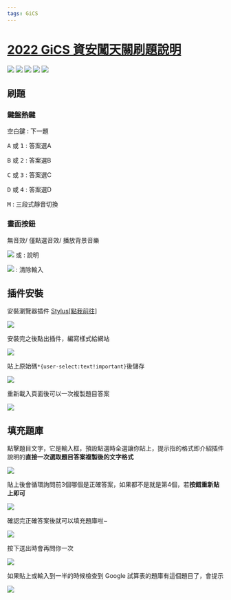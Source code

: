 ```yaml
---
tags: GiCS
---
```

<link rel="stylesheet" href="//cdnjs.cloudflare.com/ajax/libs/font-awesome/6.1.1/css/all.min.css">

# [2022 GiCS 資安闖天關刷題說明](https://nchuit.cc/2022GiCS/)

![](https://img.shields.io/github/commit-activity/w/NCHUIT/2022GiCS?color=important) ![](https://img.shields.io/github/last-commit/NCHUIT/2022GiCS?color=success) ![](https://img.shields.io/github/languages/top/NCHUIT/2022GiCS) ![](https://img.shields.io/github/license/NCHUIT/2022GiCS?color=critical) [![](https://hackmd.io/@NCHUIT/2022GiCS/badge)](https://md.nchuit.cc/2022GiCS/edit)

## 刷題

### 鍵盤熱鍵

<kbd>空白鍵</kbd> : 下一題

<kbd>A</kbd> 或 <kbd>1</kbd> : 答案選A

<kbd>B</kbd> 或 <kbd>2</kbd> : 答案選B

<kbd>C</kbd> 或 <kbd>3</kbd> : 答案選C

<kbd>D</kbd> 或 <kbd>4</kbd> : 答案選D

<kbd>M</kbd> : 三段式靜音切換

### 畫面按鈕

<i class="fa fa-volume-off"></i>  無音效/ <i class="fa fa-volume-down"></i> 僅點選音效/ <i class="fa fa-volume-up"></i> 播放背景音樂

![](https://i.imgur.com/m5tRrfu.png) 或 <i class="fa fa-question-circle"></i> : 說明

![](https://i.imgur.com/0FnNzZS.png) : 清除輸入

## 插件安裝

安裝瀏覽器插件 <a href="https://chrome.google.com/webstore/detail/stylus/clngdbkpkpeebahjckkjfobafhncgmne" target="_blank">Stylus[點我前往]</a>

![](https://i.imgur.com/3VIEB6n.png)

安裝完之後點出插件，編寫樣式給網站

![](https://i.imgur.com/IYrOZwl.png)

貼上原始碼<code>*{user-select:text!important}</code>後儲存

![](https://i.imgur.com/f5TxOgM.png)

重新載入頁面後可以一次複製題目答案

![](https://i.imgur.com/JtUJSCd.png)

## 填充題庫

點擊題目文字，它是輸入框，預設點選時全選讓你貼上，提示指的格式即介紹插件說明的**直接一次選取題目答案複製後的文字格式**

![](https://i.imgur.com/TLoj01R.png)

貼上後會循環詢問前3個哪個是正確答案，如果都不是就是第4個，若**按錯重新貼上即可**

![](https://i.imgur.com/ZWGo3dc.png)

確認完正確答案後就可以填充題庫啦~

![](https://i.imgur.com/OGc6jzj.png)

按下送出時會再問你一次

![](https://i.imgur.com/NyIZf6A.png)

如果貼上或輸入到一半的時候檢查到 Google 試算表的題庫有這個題目了，會提示

![](https://i.imgur.com/RbuJ8hB.png)
